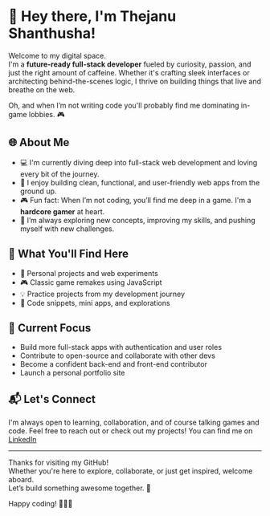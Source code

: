 # 👋 Hey there, I'm Thejanu Shanthusha!

Welcome to my digital space.  
I'm a **future-ready full-stack developer** fueled by curiosity, passion, and just the right amount of caffeine. Whether it's crafting sleek interfaces or architecting behind-the-scenes logic, I thrive on building things that live and breathe on the web.

Oh, and when I’m not writing code you'll probably find me dominating in-game lobbies. 🎮

## 🌐 About Me

- 💻 I'm currently diving deep into full-stack web development and loving every bit of the journey.
- 🎯 I enjoy building clean, functional, and user-friendly web apps from the ground up.
- 🎮 Fun fact: When I’m not coding, you’ll find me deep in a game. I'm a **hardcore gamer** at heart.
- 🚀 I’m always exploring new concepts, improving my skills, and pushing myself with new challenges.

## 🧠 What You'll Find Here

- 📁 Personal projects and web experiments  
- 🎮 Classic game remakes using JavaScript  
- 💡 Practice projects from my development journey  
- 🧪 Code snippets, mini apps, and explorations

## 🚀 Current Focus

- Build more full-stack apps with authentication and user roles  
- Contribute to open-source and collaborate with other devs  
- Become a confident back-end and front-end contributor
- Launch a personal portfolio site

## 📬 Let's Connect

I'm always open to learning, collaboration, and of course talking games and code. Feel free to reach out or check out my projects!
You can find me on [LinkedIn](https://www.linkedin.com/) <!-- Add your real link here -->


---


Thanks for visiting my GitHub!  
Whether you're here to explore, collaborate, or just get inspired, welcome aboard.  
Let’s build something awesome together. 🚀

Happy coding! 👨‍💻✨

